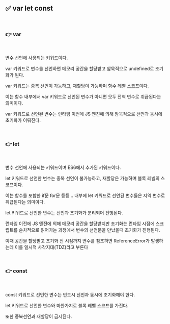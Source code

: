 ## ✅ var let const

<br>

### 👉 var

<br>

변수 선언에 사용되는 키워드이다.

var 키워드로 변수를 선언하면 메모리 공간을 할당받고 암묵적으로 undefined로 초기화가 된다. 

var 키워드는 중복 선언이 가능하고, 재할당이 가능하며 함수 레벨 스코프이다.

이는 함수 내부에서 var 키워드로 선언된 변수가 아니면 모두 전역 변수로 취급된다는 의미이다.

var 키워드로 선언된 변수는 런타임 이전에 JS 엔진에 의해 암묵적으로 선언과 동시에 초기화가 이뤄진다.

<br>

### 👉 let

<br>

변수 선언에 사용되는 키워드이며 ES6에서 추가된 키워드이다.

let 키워드로 선언한 변수는 중복 선언이 불가능하고, 재할당은 가능하며 블록 레벨의 스코프이다.

이는 함수를 포함한 if문 for문 등등 .. 내부에 let 키워드로 선언된 변수들은 지역 변수로 취급된다는 의미이다.

let 키워드로 선언한 변수는 선언과 초기화가 분리되어 진행된다.

런타임 이전에 JS 엔진에 의해 메모리 공간을 할당받지만 초기화는 런타임 시점에 스크립트를 순차적으로 읽어가는 과정에서 변수의 선언문을 만났을때 초기화가 진행된다.

이때 공간을 할당받고 초기화 전 시점까지 변수를 참조하면 ReferenceError가 발생하는데 이를 일시적 사각지대(TDZ)라고 부른다

<br>

### 👉 const

<br>

const 키워드로 선언한 변수는 반드시 선언과 동시에 초기화해야 한다.

let 키워드로 선언한 변수와 마찬가지로 블록 레벨 스코프를 가진다.

또한 중복선언과 재할당이 금지된다.